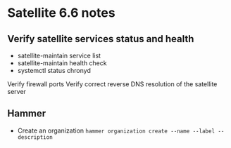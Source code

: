 # Satellite 6.6 notes

## Verify satellite services status and health
- satellite-maintain service list
- satellite-maintain health check
- systemctl status chronyd

Verify firewall ports
Verify correct reverse DNS resolution of the satellite server

## Hammer
- Create an organization
```hammer organization create --name --label --description```
